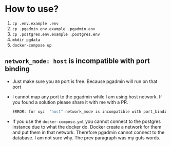 # How to use?

1. `cp .env.example .env`
2. `cp .pgadmin.env.example .pgadmin.env`
3. `cp .postgres.env.example .postgres.env`
4. `mkdir pgdata`
5. `docker-compose up`

## `network_mode: host` is incompatible with port binding

- Just make sure you `80` port is free. Because pgadmin will run on that port
- I cannot map any port to the pgadmin while I am using host network. If you found a solution please share it with me with a PR.

  ```cmd
  ERROR: for xyz  "host" network_mode is incompatible with port_bindings
  ```

- If you use the `docker-compose.yml` you cannot connect to the postgres instance due to what the docker do. Docker create a network for them and put them in that network. Therefore pgadmin cannot connect to the database. I am not sure why. The prev paragraph was my guts words.
